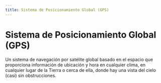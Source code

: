 ```yaml
---
title: Sistema de Posicionamiento Global (GPS)
---
```

# Sistema de Posicionamiento Global (GPS) 

Un sistema de navegación por satélite global basado en el espacio que proporciona información de ubicación y hora en cualquier clima, en cualquier lugar de la Tierra o cerca de ella, donde hay una vista del cielo (casi) sin obstrucciones.